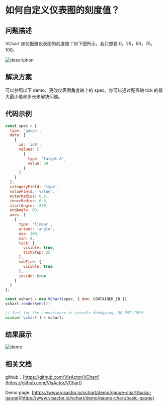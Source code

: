 # 如何自定义仪表图的刻度值？

## 问题描述

VChart 如何配置仪表图的刻度值？如下图所示，我只想要 0，25，50，75，100。

![description](/vchart/faq/68-0.png)

## 解决方案

可以参照以下 demo，更改仪表图角度轴上的 spec。你可以通过配置轴 tick 的最大最小值和步长来解决问题。

## 代码示例

```javascript livedemo
const spec = {
  type: 'gauge',
  data: [
    {
      id: 'id0',
      values: [
        {
          type: 'Target A',
          value: 60
        }
      ]
    }
  ],
  categoryField: 'type',
  valueField: 'value',
  outerRadius: 0.8,
  innerRadius: 0.6,
  startAngle: -240,
  endAngle: 60,
  axes: [
    {
      type: 'linear',
      orient: 'angle',
      max: 100,
      min: 0,
      tick: {
        visible: true,
        tickStep: 25
      },
      subTick: {
        visible: true
      },
      inside: true
    }
  ]
};

const vchart = new VChart(spec, { dom: CONTAINER_ID });
vchart.renderSync();

// Just for the convenience of console debugging, DO NOT COPY!
window['vchart'] = vchart;
```

## 结果展示

![demo](/vchart/faq/68-1.png)

## 相关文档

github：[https://github.com/VisActor/VChart](https://github.com/VisActor/VChart)

Demo page: [https://www.visactor.io/vchart/demo/gauge-chart/basic-gauge](https://www.visactor.io/vchart/demo/gauge-chart/basic-gauge)

